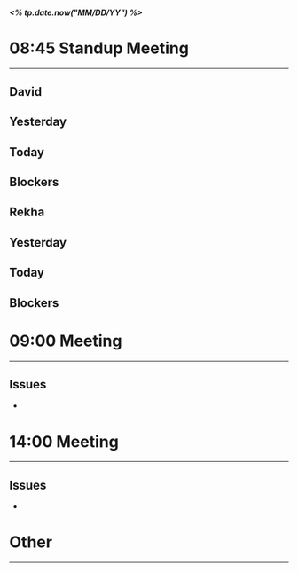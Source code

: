 ##### <% tp.date.now("MM/DD/YY") %>
# 08:45 Standup Meeting
---
## David
Yesterday
 - 
Today
 - 
Blockers
 - 
## Rekha
Yesterday
 - 
Today
 - 
Blockers
 - 

# 09:00 Meeting
---
## Issues
- 





# 14:00 Meeting
---
## Issues
- 





# Other
---
